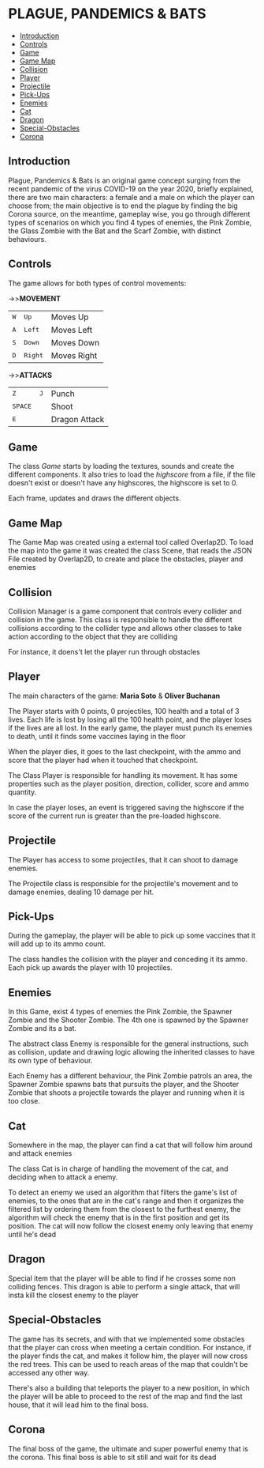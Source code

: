 # PLAGUE, PANDEMICS & BATS

- [Introduction](#Introduction)
- [Controls](#Controls)
- [Game](#Game)
- [Game Map](#Game-Map)
- [Collision](#Collision)
- [Player](#Player)
- [Projectile](#Projectile)
- [Pick-Ups](#Pick-Ups)
- [Enemies](#Enemies)
- [Cat](#Cat)
- [Dragon](#)
- [Special-Obstacles](#Special-Obstacles)
- [Corona](#FinalBoss)

## Introduction 


Plague, Pandemics & Bats is an original game concept surging from the recent pandemic of the virus COVID-19 on the year 2020, briefly explained, there are two main characters: a female and a male on which the player can choose from; the main objective is to end the plague by finding the big Corona source, on the meantime, gameplay wise, you go through different types of scenarios on which you find 4 types of enemies, the Pink Zombie, the Glass Zombie with the Bat and the Scarf Zombie, with distinct behaviours.


## Controls
The game allows for both types of control movements:

->>**MOVEMENT**

|  |  |  |
| ------ | ------ |------ |
| <kbd>W</kbd> | <kbd>Up</kbd> | Moves Up |
| <kbd>A</kbd> | <kbd>Left</kbd> | Moves Left |
| <kbd>S</kbd> | <kbd>Down</kbd> | Moves Down  |
| <kbd>D</kbd> | <kbd>Right</kbd> | Moves Right |

->>**ATTACKS**

|  |  |  |
| ------ | ------ |------ |
| <kbd>Z</kbd> | <kbd>J</kbd> | Punch |
| <kbd>SPACE</kbd> | | Shoot |
|    <kbd>E</kbd> |  | Dragon Attack  |


## Game

The class _Game_ starts by loading the textures, sounds and create the different components. It also tries to load the _highscore_ from a file, if the file doesn't exist or doesn't have any highscores, the highscore is set to 0.

Each frame, updates and draws the different objects.


## Game Map

The Game Map was created using a external tool called Overlap2D. To load the map into the game it was created the class Scene, that reads the JSON File created by Overlap2D, to create and place the obstacles, player and enemies


## Collision

Collision Manager is a game component that controls every collider and collision in the game. This class is responsible to handle the different collisions according to the collider type and allows other classes to take action according to the object that they are colliding

For instance, it doens't let the player run through obstacles


## Player

The main characters of the game:
**Maria Soto** & **Oliver Buchanan**

The Player starts with 0 points, 0 projectiles, 100 health and a total of 3 lives. Each life is lost by losing all the 100 health point, and the player loses if the lives are all lost. In the early game, the player must punch its enemies to death, until it finds some vaccines laying in the floor

When the player dies, it goes to the last checkpoint, with the ammo and score that the player had when it touched that checkpoint.

The Class Player is responsible for handling its movement. It has some properties such as the player position, direction, collider, score and ammo quantity.

In case the player loses, an event is triggered saving the highscore if the score of the current run is greater than the pre-loaded highscore.


## Projectile

The Player has access to some projectiles, that it can shoot to damage enemies.

The Projectile class is responsible for the projectile's movement and to damage enemies, dealing 10 damage per hit.


## Pick-Ups

During the gameplay, the player will be able to pick up some vaccines that it will add up to its ammo count.

The class handles the collision with the player and conceding it its ammo. Each pick up awards the player with 10 projectiles.


## Enemies

In this Game, exist 4 types of enemies the Pink Zombie, the Spawner Zombie and the Shooter Zombie. The 4th one is spawned by the Spawner Zombie and its a bat.

The abstract class Enemy is responsible for the general instructions, such as collision, update and drawing logic allowing the inherited classes to have its own type of behaviour.

Each Enemy has a different behaviour, the Pink Zombie patrols an area, the Spawner Zombie spawns bats that pursuits the player, and the Shooter Zombie that shoots a projectile towards the player and running when it is too close.


## Cat

Somewhere in the map, the player can find a cat that will follow him around and attack enemies

The class Cat is in charge of handling the movement of the cat, and deciding when to attack a enemy.

To detect an enemy we used an algorithm that filters the game's list of enemies, to the ones that are in the cat's range and then it organizes the filtered list by ordering them from the closest to the furthest enemy, the algorithm will check the enemy that is in the first position and get its position. The cat will now follow the closest enemy only leaving that enemy until he's dead


## Dragon

Special item that the player will be able to find if he crosses some non colliding fences. This dragon is able to perform a single attack, that will insta kill the closest enemy to the player


## Special-Obstacles

The game has its secrets, and with that we implemented some obstacles that the player can cross when meeting a certain condition. For instance, if the player finds the cat, and makes it follow him, the player will now cross the red trees. This can be used to reach areas of the map that couldn't be accessed any other way.

There's also a building that teleports the player to a new position, in which the player will be able to proceed to the rest of the map and find the last house, that it will lead him to the final boss.


## Corona

The final boss of the game, the ultimate and super powerful enemy that is the corona. This final boss is able to sit still and wait for its dead